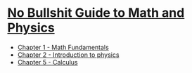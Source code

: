 # [No Bullshit Guide to Math and Physics](https://minireference.com/)
- [Chapter 1 - Math Fundamentals](1-math-fundamentals.md)
- [Chapter 2 - Introduction to physics](2-physics.md)
- [Chapter 5 - Calculus](5-calculus.md)